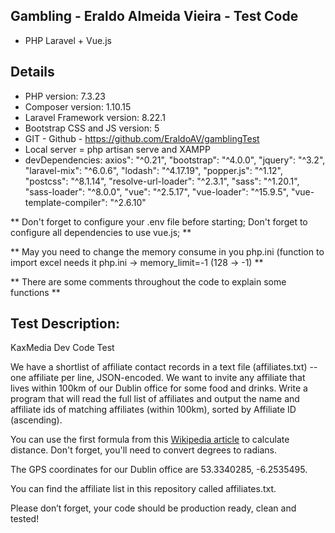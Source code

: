 ## Gambling - Eraldo Almeida Vieira - Test Code

- PHP Laravel + Vue.js

## Details

- PHP version: 7.3.23
- Composer version: 1.10.15
- Laravel Framework version: 8.22.1
- Bootstrap CSS and JS version: 5
- GIT - Github - https://github.com/EraldoAV/gamblingTest
- Local server = php artisan serve and XAMPP
- devDependencies:
    axios": "^0.21",
            "bootstrap": "^4.0.0",
            "jquery": "^3.2",
            "laravel-mix": "^6.0.6",
            "lodash": "^4.17.19",
            "popper.js": "^1.12",
            "postcss": "^8.1.14",
            "resolve-url-loader": "^2.3.1",
            "sass": "^1.20.1",
            "sass-loader": "^8.0.0",
            "vue": "^2.5.17",
            "vue-loader": "^15.9.5",
            "vue-template-compiler": "^2.6.10"

**
    Don't forget to configure your .env file before starting;
    Don't forget to configure all dependencies to use vue.js;
**

**
    May you need to change the memory consume in you php.ini
    (function to import excel needs it
    php.ini -> memory_limit=-1 (128 -> -1)
**

**
    There are some comments throughout the code to explain some functions
**

## Test Description:

KaxMedia Dev Code Test

We have a shortlist of affiliate contact records in a text file (affiliates.txt) -- one affiliate per line, JSON-encoded. We want to invite any affiliate that lives within 100km of our Dublin office for some food and drinks. Write a program that will read the full list of affiliates and output the name and affiliate ids of matching affiliates (within 100km), sorted by Affiliate ID (ascending).

You can use the first formula from this [Wikipedia article](https://en.wikipedia.org/wiki/Great-circle_distance) to calculate distance. Don't forget, you'll need to convert degrees to radians.

The GPS coordinates for our Dublin office are 53.3340285, -6.2535495.

You can find the affiliate list in this repository called affiliates.txt.

Please don’t forget, your code should be production ready, clean and tested!
